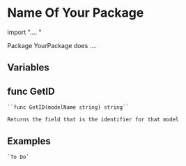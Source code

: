 # Name Of Your Package

import ".... "

Package YourPackage does ....


## Variables


## func GetID

	``func GetID(modelName string) string``

	Returns the field that is the identifier for that model

## Examples

	`To Do`
